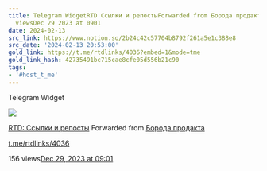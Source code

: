 ```yaml
---
title: Telegram WidgetRTD Ссылки и репостыForwarded from Борода продактаtmertdlinks4036156
  viewsDec 29 2023 at 0901
date: 2024-02-13
src_link: https://www.notion.so/2b24c42c57704b8792f261a5e1c388e8
src_date: '2024-02-13 20:53:00'
gold_link: https://t.me/rtdlinks/4036?embed=1&mode=tme
gold_link_hash: 42735491bc715cae8cfe05d556b21c90
tags:
- '#host_t_me'
---
```






Telegram Widget




















[*![](https://cdn4.cdn-telegram.org/file/OSP5eSN1Fh5Og4jH5NBxBc3QAzgqHjg8SyCD5TphYcAL91DciL-FdaFVdCUUE21blsgMX6_Euw6qYj0znJomfWcNm0CID6mfmfmqoMLJ15pqsco68PosPtf7kKP_X3OpDin34tBOFtdPMfbHiS9hOsiLuTZmoSV2ngxItKoATygKQt6QSA5vfY7RMnXgFnJ_mVX31etU3BuiWvWTlO0yCCj-cVm-HtfOrveectudQXBX6Xw-hoCfOC3V110Lp6591VwnJtY5SowUdpFWmm3ZSh2_bGQYm-VxafONrOneFzG28g3dnJRNPqM8J5ajxibmoOo6zvCbUHlrt03-GSAmwg.jpg)*](https://t.me/rtdlinks)



[RTD: Ссылки и репосты](https://t.me/rtdlinks)
Forwarded from [Борода продакта](https://t.me/productclub/645)


[t.me/rtdlinks/4036](https://t.me/rtdlinks/4036)

156 views[Dec 29, 2023 at 09:01](https://t.me/rtdlinks/4036)